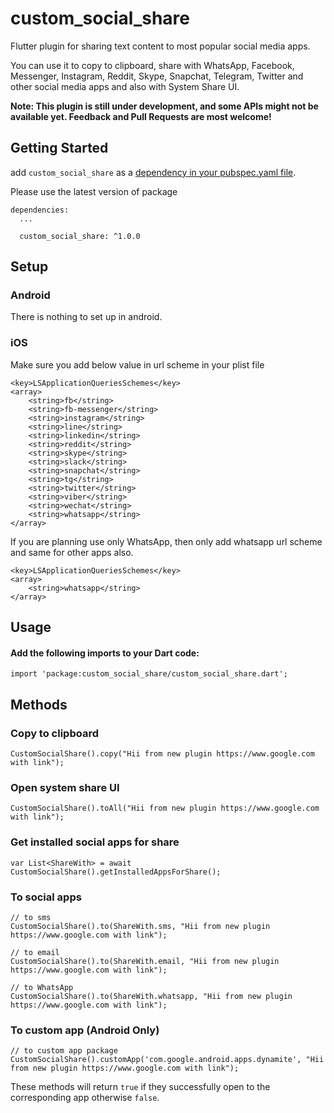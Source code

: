 # custom_social_share

Flutter plugin for sharing text content to most popular social media apps.

You can use it to copy to clipboard, share with WhatsApp, Facebook, Messenger, Instagram, Reddit, Skype, Snapchat, Telegram,
Twitter and other social media apps and also with System Share UI.

**Note: This plugin is still under development, and some APIs might not be available yet. Feedback and Pull Requests are most
welcome!**

## Getting Started

add `custom_social_share` as a [dependency in your pubspec.yaml file](https://flutter.io/platform-plugins/).

Please use the latest version of package

```
dependencies:
  ...
  
  custom_social_share: ^1.0.0
```

## Setup

### Android

There is nothing to set up in android.

### iOS

Make sure you add below value in url scheme in your plist file

```
<key>LSApplicationQueriesSchemes</key>
<array>
    <string>fb</string>
    <string>fb-messenger</string>
    <string>instagram</string>
    <string>line</string>
    <string>linkedin</string>
    <string>reddit</string>
    <string>skype</string>
    <string>slack</string>
    <string>snapchat</string>
    <string>tg</string>
    <string>twitter</string>
    <string>viber</string>
    <string>wechat</string>
    <string>whatsapp</string>
</array>
```

If you are planning use only WhatsApp, then only add whatsapp url scheme and same for other apps also.

````
<key>LSApplicationQueriesSchemes</key>
<array>
    <string>whatsapp</string>
</array>
````

## Usage

#### Add the following imports to your Dart code:

```
import 'package:custom_social_share/custom_social_share.dart';
```

## Methods

### Copy to clipboard

```
CustomSocialShare().copy("Hii from new plugin https://www.google.com with link");
```

### Open system share UI

```
CustomSocialShare().toAll("Hii from new plugin https://www.google.com with link");
```

### Get installed social apps for share

```
var List<ShareWith> = await CustomSocialShare().getInstalledAppsForShare();
```

### To social apps

```
// to sms
CustomSocialShare().to(ShareWith.sms, "Hii from new plugin https://www.google.com with link");

// to email
CustomSocialShare().to(ShareWith.email, "Hii from new plugin https://www.google.com with link");

// to WhatsApp
CustomSocialShare().to(ShareWith.whatsapp, "Hii from new plugin https://www.google.com with link");
```

### To custom app (Android Only)

```
// to custom app package
CustomSocialShare().customApp('com.google.android.apps.dynamite', "Hii from new plugin https://www.google.com with link");
```

These methods will return ```true``` if they successfully open to the corresponding app otherwise ```false```.